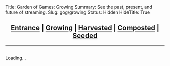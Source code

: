 Title: Garden of Games: Growing
Summary: See the past, present, and future of streaming.
Slug: gog/growing
Status: Hidden
HideTitle: True


## <center><a href='/gog'>Entrance</a> | <a href='/gog/growing'><b>Growing</b></a> | <a href='/gog/harvested'>Harvested</a> | <a href='/gog/composted'>Composted</a> | <a href='/gog/seeded'>Seeded</a></center>

---

<div id="search-bar"></div><br>
<div id="game-list">Loading...</div>

<script src='/js/growing.js'></script>
<script>
function dynamicSort(property) {
    var sortOrder = 1;
    if(property[0] === "-") {
        sortOrder = -1;
        property = property.substr(1);
    }
    return function (a,b) {
        var result = (a[property] < b[property]) ? -1 : (a[property] > b[property]) ? 1 : 0;
        return result * sortOrder;
    }
}

function dynamicSortMultiple() {
    var props = arguments;
    return function (obj1, obj2) {
        var i = 0, result = 0, numberOfProperties = props.length;
        while(result === 0 && i < numberOfProperties) {
            result = dynamicSort(props[i])(obj1, obj2);
            i++;
        }
        return result;
    }
}

function createGameList() {
var searchTerm = document.getElementById('search-box').value.toLowerCase();
var filtered = jsonArray.filter(jsonObject => 
jsonObject.name.toLowerCase().includes(searchTerm));

if (document.getElementById('platform-dropdown').value) {
    filtered = filtered.filter(jsonObject => 
jsonObject.platform.includes(document.getElementById('platform-dropdown').value));
};

var sort_by = document.getElementById('sort-dropdown').value;
if (sort_by == 3) {
    filtered.sort(dynamicSortMultiple("-votes", "name"));
} else if (sort_by == 2) {
    filtered.sort(dynamicSortMultiple("-name", "-votes"));
} else if (sort_by == 4) {
    filtered.sort(dynamicSortMultiple("votes", "name"));
} else {
    filtered.sort(dynamicSortMultiple("name", "-votes"));
};
    

var html_to_write = '';
var vote_letter = "s";
for (var i = 0; i < filtered.length; i += 2) {
    if (filtered[i].votes == 1) { vote_letter = ""; } else { vote_letter = "s"; };
    html_to_write = html_to_write.concat(`<div class="row">
  <div class="col-sm-6">
    <div class="card text-white" style="background-color: rgba(33,37,41,0.95);">
        <div class="card-body">
            <div class="row align-items-center">
                <div class="col-auto align-self-center">
                    <img class="rounded align-self-center" src="/images/games/${filtered[i].id}.png" style="width: 96px; height: 96px;">
                </div>
                <div class="col justify-content-center" align="center">
                    <b>${filtered[i].name}</b><br>
                </div>
            </div><br>
            <div class="row align-items-center">
                <div class="col justify-content-center" align="center">
                    #${filtered[i].id} | ${filtered[i].platform} | ${filtered[i].votes} Vote${vote_letter}
                </div>
            </div>
        </div>
    </div>
    </div>`);
    if (i + 1 < filtered.length) {
        if (filtered[i+1].votes == 1) { vote_letter = ""; } else { vote_letter = "s"; };
        html_to_write = html_to_write.concat(`<div class="col-sm-6">
    <div class="card text-white" style="background-color: rgba(33,37,41,0.95);">
        <div class="card-body">
            <div class="row align-items-center">
                <div class="col-auto align-self-center">
                    <img class="rounded align-self-center" src="/images/games/${filtered[i+1].id}.png" style="width: 96px; height: 96px;">
                </div>
                <div class="col justify-content-center" align="center">
                    <b>${filtered[i+1].name}</b><br>
                </div>
            </div><br>
            <div class="row align-items-center">
                <div class="col justify-content-center" align="center">
                    #${filtered[i+1].id} | ${filtered[i+1].platform} | ${filtered[i+1].votes} Vote${vote_letter}
                </div>
            </div>
        </div>
    </div>
    </div>`);
    };
    html_to_write = html_to_write.concat(`</div><br>`);
};
var node = document.getElementById('game-list');
node.innerHTML = html_to_write;
};

const platforms = Array.from(new Set(jsonArray.map((item) => item.platform)));
platforms.sort();

var html_to_write = `<form>
  <div class="form-row">
    <div class="col">
      <input id="search-box" type="text" class="form-control" placeholder="Search" oninput="createGameList()">
    </div>
    <div class="col-md-auto">
      <select id="platform-dropdown" class="custom-select" onchange="createGameList()">
      <option value="">Platform</option>`;

for (var p of platforms) {
html_to_write = html_to_write.concat(`<option value="${p}">${p}</option>`);
};

html_to_write = html_to_write.concat(`</select>
    </div>
    <div class="col-md-auto">
      <select id="sort-dropdown" class="custom-select" onchange="createGameList()">
      <option value="">Sort</option>
      <option value="1">Name (A-Z)</option>
      <option value="2">Name (Z-A)</option>
      <option value="3">Votes (highest first)</option>
      <option value="4">Votes (lowest first)</option>
    </select>
    </div>
  </div>
</form>`);

var node = document.getElementById('search-bar');
node.innerHTML = html_to_write;

createGameList();
</script>
